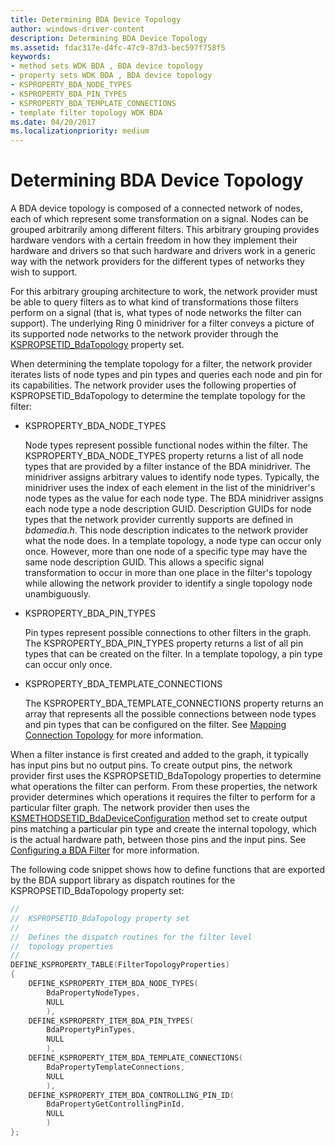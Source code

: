 ```yaml
---
title: Determining BDA Device Topology
author: windows-driver-content
description: Determining BDA Device Topology
ms.assetid: fdac317e-d4fc-47c9-87d3-bec597f758f5
keywords:
- method sets WDK BDA , BDA device topology
- property sets WDK BDA , BDA device topology
- KSPROPERTY_BDA_NODE_TYPES
- KSPROPERTY_BDA_PIN_TYPES
- KSPROPERTY_BDA_TEMPLATE_CONNECTIONS
- template filter topology WDK BDA
ms.date: 04/20/2017
ms.localizationpriority: medium
---
```


# Determining BDA Device Topology





A BDA device topology is composed of a connected network of nodes, each of which represent some transformation on a signal. Nodes can be grouped arbitrarily among different filters. This arbitrary grouping provides hardware vendors with a certain freedom in how they implement their hardware and drivers so that such hardware and drivers work in a generic way with the network providers for the different types of networks they wish to support.

For this arbitrary grouping architecture to work, the network provider must be able to query filters as to what kind of transformations those filters perform on a signal (that is, what types of node networks the filter can support). The underlying Ring 0 minidriver for a filter conveys a picture of its supported node networks to the network provider through the [KSPROPSETID\_BdaTopology](https://msdn.microsoft.com/library/windows/hardware/ff566561) property set.

When determining the template topology for a filter, the network provider iterates lists of node types and pin types and queries each node and pin for its capabilities. The network provider uses the following properties of KSPROPSETID\_BdaTopology to determine the template topology for the filter:

-   KSPROPERTY\_BDA\_NODE\_TYPES

    Node types represent possible functional nodes within the filter. The KSPROPERTY\_BDA\_NODE\_TYPES property returns a list of all node types that are provided by a filter instance of the BDA minidriver. The minidriver assigns arbitrary values to identify node types. Typically, the minidriver uses the index of each element in the list of the minidriver's node types as the value for each node type. The BDA minidriver assigns each node type a node description GUID. Description GUIDs for node types that the network provider currently supports are defined in *bdamedia.h*. This node description indicates to the network provider what the node does. In a template topology, a node type can occur only once. However, more than one node of a specific type may have the same node description GUID. This allows a specific signal transformation to occur in more than one place in the filter's topology while allowing the network provider to identify a single topology node unambiguously.

-   KSPROPERTY\_BDA\_PIN\_TYPES

    Pin types represent possible connections to other filters in the graph. The KSPROPERTY\_BDA\_PIN\_TYPES property returns a list of all pin types that can be created on the filter. In a template topology, a pin type can occur only once.

-   KSPROPERTY\_BDA\_TEMPLATE\_CONNECTIONS

    The KSPROPERTY\_BDA\_TEMPLATE\_CONNECTIONS property returns an array that represents all the possible connections between node types and pin types that can be configured on the filter. See [Mapping Connection Topology](mapping-connection-topology.md) for more information.

When a filter instance is first created and added to the graph, it typically has input pins but no output pins. To create output pins, the network provider first uses the KSPROPSETID\_BdaTopology properties to determine what operations the filter can perform. From these properties, the network provider determines which operations it requires the filter to perform for a particular filter graph. The network provider then uses the [KSMETHODSETID\_BdaDeviceConfiguration](https://msdn.microsoft.com/library/windows/hardware/ff563404) method set to create output pins matching a particular pin type and create the internal topology, which is the actual hardware path, between those pins and the input pins. See [Configuring a BDA Filter](configuring-a-bda-filter.md) for more information.

The following code snippet shows how to define functions that are exported by the BDA support library as dispatch routines for the KSPROPSETID\_BdaTopology property set:

```cpp
//
//  KSPROPSETID_BdaTopology property set
//
//  Defines the dispatch routines for the filter level
//  topology properties
//
DEFINE_KSPROPERTY_TABLE(FilterTopologyProperties)
{
    DEFINE_KSPROPERTY_ITEM_BDA_NODE_TYPES(
        BdaPropertyNodeTypes,
        NULL
        ),
    DEFINE_KSPROPERTY_ITEM_BDA_PIN_TYPES(
        BdaPropertyPinTypes,
        NULL
        ),
    DEFINE_KSPROPERTY_ITEM_BDA_TEMPLATE_CONNECTIONS(
        BdaPropertyTemplateConnections,
        NULL
        ),
    DEFINE_KSPROPERTY_ITEM_BDA_CONTROLLING_PIN_ID(
        BdaPropertyGetControllingPinId,
        NULL
        )
};
```

 

 




